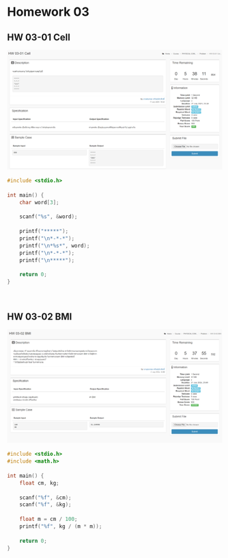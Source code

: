 # Homework 03

## HW 03-01 Cell

![HW 03-01](images/HW_03-01.png)

```c
#include <stdio.h>

int main() {
    char word[3];

    scanf("%s", &word);

    printf("*****");
    printf("\n*-*-*");
    printf("\n*%s*", word);
    printf("\n*-*-*");
    printf("\n*****");

    return 0;
}
```

<br>

## HW 03-02 BMI

![HW 03-02](images/HW_03-02.png)


```c
#include <stdio.h>
#include <math.h>

int main() {
    float cm, kg;

    scanf("%f", &cm);
    scanf("%f", &kg);

    float m = cm / 100;
    printf("%f", kg / (m * m));

    return 0;
}
```
